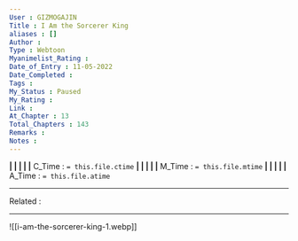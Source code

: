```yaml
---
User : GIZMOGAJIN
Title : I Am the Sorcerer King
aliases : []
Author : 
Type : Webtoon
Myanimelist_Rating : 
Date_of_Entry : 11-05-2022 
Date_Completed : 
Tags : 
My_Status : Paused
My_Rating : 
Link : 
At_Chapter : 13
Total_Chapters : 143
Remarks : 
Notes : 
---
```


**|  |  |  |  |** C_Time : `= this.file.ctime` **|  |  |  |  |** M_Time : `= this.file.mtime` **|  |  |  |  |** A_Time : `= this.file.atime` 

---
Related : 

---
![[i-am-the-sorcerer-king-1.webp]]